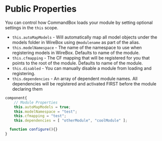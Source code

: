 # Public Properties

You can control how CommandBox loads your module by setting optional settings in the `this` scope.

* `this.autoMapModels` - Will automatically map all model objects under the models folder in WireBox using `@modulename` as part of the alias.
* `this.modelNamespace` - The name of the namespace to use when registering models in WireBox. Defaults to name of the module.
* `this.cfmapping` - The CF mapping that will be registered for you that points to the root of the module. Defaults to name of the module.
* `this.disabled` - You can manually disable a module from loading and registering.
* `this.dependencies` - An array of dependent module names. All dependencies will be registered and activated FIRST before the module declaring them

```javascript
component{
    // Module Properties
    this.autoMapModels = true;
    this.modelNamespace = "test";
    this.cfmapping = "test";
    this.dependencies = [ "otherModule", "coolModule" ];

  function configure(){}
}
```
